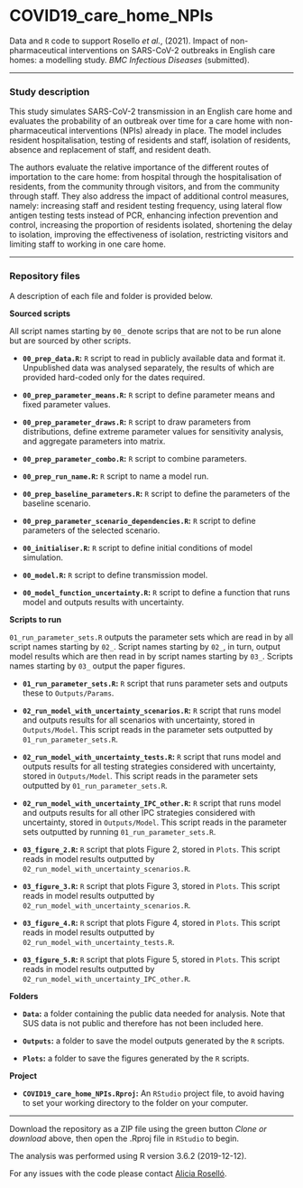 # COVID19_care_home_NPIs

Data and `R` code to support Rosello *et al.*, (2021). Impact of non-pharmaceutical interventions on SARS-CoV-2 outbreaks in English care homes: a modelling study. *BMC Infectious Diseases* (submitted). 


--------------------------------------------------------------------------------
  
### Study description

  This study simulates SARS-CoV-2 transmission in an English care home and evaluates the probability of an outbreak over time for a care home with non-pharmaceutical interventions (NPIs) already in place. The model includes resident hospitalisation, testing of residents and staff, isolation of residents, absence and replacement of staff, and resident death. 
  
  The authors evaluate the relative importance of the different routes of importation to the care home: from hospital through the hospitalisation of residents, from the community through visitors, and from the community through staff. They also address the impact of additional control measures, namely: increasing staff and resident testing frequency, using lateral flow antigen testing tests instead of PCR, enhancing infection prevention and control, increasing the proportion of residents isolated, shortening the delay to isolation, improving the effectiveness of isolation, restricting visitors and limiting staff to working in one care home.

--------------------------------------------------------------------------------
  
### Repository files

  A description of each file and folder is provided below. 
  
  
**Sourced scripts**


  All script names starting by `00_` denote scrips that are not to be run alone but are sourced by other scripts. 

* **`00_prep_data.R`:** `R` script to read in publicly available data and format it. Unpublished data was analysed separately, the results of which are provided hard-coded only for the dates required.

* **`00_prep_parameter_means.R`:** `R` script to define parameter means and fixed parameter values.

* **`00_prep_parameter_draws.R`:** `R` script to draw parameters from distributions, define extreme parameter values for sensitivity analysis, and aggregate parameters into matrix.

* **`00_prep_parameter_combo.R`:** `R` script to combine parameters.

* **`00_prep_run_name.R`:** `R` script to name a model run.

* **`00_prep_baseline_parameters.R`:** `R` script to define the parameters of the baseline scenario.

* **`00_prep_parameter_scenario_dependencies.R`:** `R` script to define parameters of the selected scenario.

* **`00_initialiser.R`:** `R` script to define initial conditions of model simulation.

* **`00_model.R`:** `R` script to define transmission model.

* **`00_model_function_uncertainty.R`:** `R` script to define a function that runs model and outputs results with uncertainty.


**Scripts to run**


  `01_run_parameter_sets.R` outputs the parameter sets which are read in by all script names starting by `02_`. Script names starting by `02_`, in turn, output model results which are then read in by script names starting by `03_`. Scripts names starting by `03_` output the paper figures. 


* **`01_run_parameter_sets.R`:** `R` script that runs parameter sets and outputs these to `Outputs/Params`.

* **`02_run_model_with_uncertainty_scenarios.R`:** `R` script that runs model and outputs results for all scenarios with uncertainty, stored in `Outputs/Model`. This script reads in the parameter sets outputted by `01_run_parameter_sets.R`. 

* **`02_run_model_with_uncertainty_tests.R`:** `R` script that runs model and outputs results for all testing strategies considered with uncertainty, stored in `Outputs/Model`. This script reads in the parameter sets outputted by `01_run_parameter_sets.R`.

* **`02_run_model_with_uncertainty_IPC_other.R`:** `R` script that runs model and outputs results for all other IPC strategies considered with uncertainty, stored in `Outputs/Model`. This script reads in the parameter sets outputted by running `01_run_parameter_sets.R`.

* **`03_figure_2.R`:** `R` script that plots Figure 2, stored in `Plots`. This script reads in model results outputted by  `02_run_model_with_uncertainty_scenarios.R`.

* **`03_figure_3.R`:** `R` script that plots Figure 3, stored in `Plots`. This script reads in model results outputted by  `02_run_model_with_uncertainty_scenarios.R`.

* **`03_figure_4.R`:** `R` script that plots Figure 4, stored in `Plots`. This script reads in model results outputted by  `02_run_model_with_uncertainty_tests.R`.

* **`03_figure_5.R`:** `R` script that plots Figure 5, stored in `Plots`. This script reads in model results outputted by  `02_run_model_with_uncertainty_IPC_other.R`.


**Folders**

* **`Data`:** a folder containing the public data needed for analysis. Note that SUS data is not public and therefore has not been included here. 

* **`Outputs`:** a folder to save the model outputs generated by the `R` scripts. 

* **`Plots`:** a folder to save the figures generated by the `R` scripts.


**Project**

* **`COVID19_care_home_NPIs.Rproj`:** An `RStudio` project file, to avoid having to set your working directory to the  folder on your computer. 


--------------------------------------------------------------------------------

Download the repository as a ZIP file using the green button *Clone or download* above, then open the .Rproj file in `RStudio` to begin. 

The analysis was performed using R version 3.6.2 (2019-12-12).

For any issues with the code please contact [Alicia Roselló](https://www.lshtm.ac.uk/aboutus/people/rosello.alicia).
